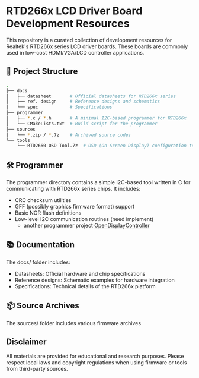 # RTD266x LCD Driver Board Development Resources

This repository is a curated collection of development resources for Realtek's RTD266x series LCD driver boards. These boards are commonly used in low-cost HDMI/VGA/LCD controller applications.

## 📁 Project Structure

```bash
.
├── docs
│   ├── datasheet       # Official datasheets for RTD266x series
│   ├── ref. design     # Reference designs and schematics
│   └── spec            # Specifications
├── programmer
│   ├── *.c / *.h       # A minimal I2C-based programmer for RTD266x
│   └── CMakeLists.txt  # Build script for the programmer
├── sources
│   └── *.zip / *.7z    # Archived source codes
└── tools
    └── RTD2660 OSD Tool.7z  # OSD (On-Screen Display) configuration tool
```

## 🛠 Programmer

The programmer directory contains a simple I2C-based tool written in C for communicating with RTD266x series chips. It includes:

- CRC checksum utilities
- GFF (possibly graphics firmware format) support
- Basic NOR flash definitions
- Low-level I2C communication routines (need implement)
    - another programmer project [OpenDisplayController](https://github.com/Mcsiv/OpenDisplayController)

## 📚 Documentation

The docs/ folder includes:

- Datasheets: Official hardware and chip specifications
- Reference designs: Schematic examples for hardware integration
- Specifications: Technical details of the RTD266x platform

## 📦 Source Archives

The sources/ folder includes various firmware archives

## Disclaimer

All materials are provided for educational and research purposes. Please respect local laws and copyright regulations when using firmware or tools from third-party sources.

